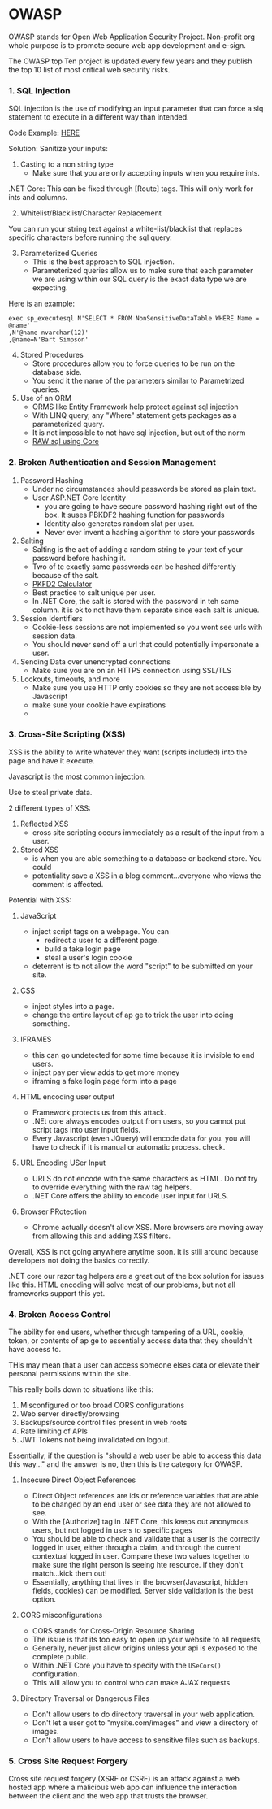 # OWASP

OWASP stands for Open Web Application Security Project. 
Non-profit org whole purpose is to promote secure web app development and e-sign. 

The OWASP top Ten project is updated every few years and 
they publish the top 10 list of most critical web security risks. 


### 1. SQL Injection
SQL injection is the use of 
modifying an input parameter that can force a slq statement
to execute in a different way than intended. 

Code Example: [HERE](https://dotnetcoretutorials.com/2017/10/11/owasp-top-10-asp-net-core-sql-injection/)

Solution: Sanitize your inputs:

1. Casting to a non string type
   - Make sure that you are only accepting inputs when you require ints. 

.NET Core:
This can be fixed through [Route] tags. 
This will only work for ints and columns. 

2. Whitelist/Blacklist/Character Replacement

You can run your string text against a white-list/blacklist that replaces
specific characters before running the sql query.

3. Parameterized Queries
   - This is the best approach to SQL injection. 
   - Parameterized queries allow us to make sure that each parameter we are using within our
  SQL query is the exact data type we are expecting. 

Here is an example:

```
exec sp_executesql N'SELECT * FROM NonSensitiveDataTable WHERE Name = @name'
,N'@name nvarchar(12)'
,@name=N'Bart Simpson'
```

4. Stored Procedures
    - Store procedures allow you to force queries to be run on the database side. 
    - You send it the name of the parameters similar to Parametrized queries.
5. Use of an ORM
   - ORMS like Entity Framework help protect against sql injection
   - With LINQ query, any "Where" statement gets packages as a parameterized query. 
   - It is not impossible to not have sql injection, but out of the norm
   - [RAW sql using Core](https://docs.microsoft.com/en-us/ef/core/querying/raw-sql) 




### 2. Broken Authentication and Session Management

1. Password Hashing
   - Under no circumstances should passwords be stored as plain text. 
   - User ASP.NET Core Identity
     - you are going to have secure password hashing right out of the box. It suses PBKDF2 hashing function for passwords
     - Identity also generates random slat per user. 
     - Never ever invent a hashing algorithm to store your passwords
1. Salting
    - Salting is the act of adding a random string to your text of your password before hashing it.
    - Two of te exactly same passwords can be hashed differently because of the salt.
    - [PKFD2 Calculator](https://asecuritysite.com/encryption/PBKDF2z)
    - Best practice to salt unique per user. 
    - In .NET Core, the salt is stored with the password in teh same column. it is 
    ok to not have them separate since each salt is unique. 
1. Session Identifiers
   - Cookie-less sessions are not implemented so you wont see urls with session data.
   - You should never send off a url that could potentially impersonate a user.  
1. Sending Data over unencrypted connections
   - Make sure you are on an HTTPS connection using SSL/TLS
1. Lockouts, timeouts, and more
   - Make sure you use HTTP only cookies so they are not accessible by Javascript
   - make sure your cookie have expirations
   - 
### 3. Cross-Site Scripting (XSS)
XSS is the ability to write whatever they want (scripts included) into the page and have it execute. 

Javascript is the most common injection. 

Use to steal private data. 

2 different types of XSS:
1. Reflected XSS
   - cross site scripting occurs immediately as a result of the input from a user.
1. Stored XSS
    - is when you are able   something to a database or backend store. You could
    - potentiality save a XSS in a blog comment...everyone who views the comment is affected. 

Potential with XSS:
1. JavaScript
   - inject script tags on a webpage. You can
     - redirect a user to a different page. 
     - build a fake login page
     - steal a user's login cookie
   - deterrent is to not allow the word "script" to be submitted on your site. 
1. CSS
   - inject styles into a page. 
   - change the entire layout of ap ge to trick the user into doing something. 
1. IFRAMES
   - this can go undetected for some time because it is invisible to end users. 
   - inject pay per view adds to get more money
   - iframing a fake login page form into a page
1. HTML encoding user output
   - Framework protects us from this attack. 
   - .NEt core always encodes output from users, so you cannot put script tags into user input fields. 
   - Every Javascript (even JQuery) will encode data for you. you will have to check if it is manual or automatic process. check.
   
1. URL Encoding USer Input
   - URLS do not encode with the same characters as HTML. Do not try to override everything with 
   the raw tag helpers. 
   - .NET Core offers the ability to encode user input for URLS. 
1. Browser PRotection
   - Chrome actually doesn't allow XSS. More browsers are moving away from allowing this and adding XSS filters. 
 
Overall, XSS is not going anywhere anytime soon. 
It is still around because developers not doing the basics correctly. 

.NET core our razor tag helpers are a great out of the box solution for issues like this. 
HTML encoding will solve most of our problems, but not all frameworks support this yet. 

### 4. Broken Access Control
The ability for end users, whether through tampering of a URL, cookie, token, or contents of ap ge
to essentially access data that they shouldn't have access to. 

THis may mean that a user can access someone elses data or 
elevate their personal permissions within the site. 

This really boils down to situations like this:
1. Misconfigured or too broad CORS configurations
1. Web server directly/browsing
1. Backups/source control files present in web roots
1. Rate limiting of APIs
1. JWT Tokens not being invalidated on logout. 

Essentially, if the question is "should a web user be able to access this data this way..." and the 
answer is no, then this is the category for OWASP.

1. Insecure Direct Object References
   - Direct Object references are ids or reference variables that are able to be changed by an end user or see data
   they are not allowed to see.
   - With the [Authorize] tag in .NET Core, this keeps out anonymous users, but not logged in users to specific pages
   - You should be able to check and validate that a user is the correctly logged in user, either through a claim, and through the 
   current contextual logged in user. Compare these two values together to make sure the right person is seeing hte resource. if they don't match...kick them out!
   - Essentially, anything that lives in the browser(Javascript, hidden fields, cookies) can be modified. Server side validation is the best option. 

1. CORS misconfigurations
   - CORS stands for Cross-Origin Resource Sharing
   - The issue is that its too easy to open up your website to all requests, 
   - Generally, never just allow origins unless your api is exposed to the complete public.
   - Within .NET Core you have to specify with the `USeCors()` configuration. 
   - This will allow you to control who can make AJAX requests
1. Directory Traversal or Dangerous Files
   - Don't allow users to do directory traversal in your web application. 
   - Don't let a user got to "mysite.com/images" and view a directory of images. 
   - Don't allow users to have access to sensitive files such as backups. 
  
### 5. Cross Site Request Forgery
Cross site request forgery (XSRF or CSRF) is an attack against a web hosted app where
a malicious web app can influence the interaction between the client and the web app that trusts the browser. 



